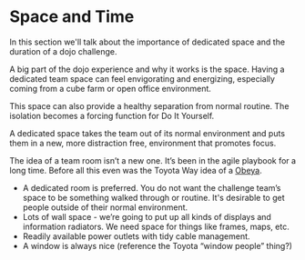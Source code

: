 # Space and Time

In this section we'll talk about the importance of dedicated space and the duration of a dojo challenge.

A big part of the dojo experience and why it works is the space. Having a dedicated team space can feel envigorating and energizing, especially coming from a cube farm or open office environment. 

This space can also provide a healthy separation from normal routine. The isolation becomes a forcing function for Do It Yourself.

A dedicated space takes the team out of its normal environment and puts them in a new, more distraction free, environment that promotes focus.

The idea of a team room isn’t a new one. It’s been in the agile playbook for a long time. Before all this even was the Toyota Way idea of a [Obeya](https://en.m.wikipedia.org/wiki/Obeya).

- A dedicated room is preferred. You do not want the challenge team’s space to be something walked through or routine. It's desirable to get people outside of their normal environment.
- Lots of wall space - we’re going to put up all kinds of displays and information radiators. We need space for things like frames, maps, etc.
- Readily available power outlets with tidy cable management.
- A window is always nice (reference the Toyota “window people” thing?)
